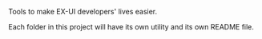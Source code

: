 Tools to make EX-UI developers' lives easier.

Each folder in this project will have its own utility and its own README file.